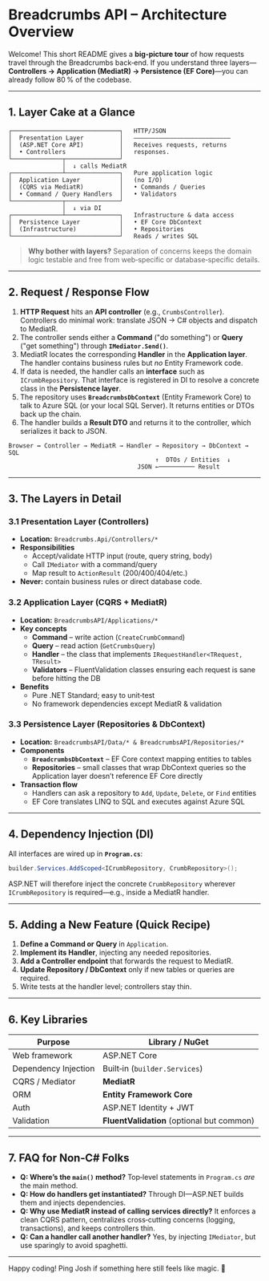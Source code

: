 ﻿# Breadcrumbs API – Architecture Overview

Welcome! This short README gives a **big‑picture tour** of how requests travel through the Breadcrumbs back‑end.  If you understand three layers—**Controllers → Application (MediatR) → Persistence (EF Core)**—you can already follow 80 % of the codebase.

---

## 1. Layer Cake at a Glance

```
┌──────────────────────────────┐   HTTP/JSON
│  Presentation Layer          │   ———————————————————————————
│  (ASP.NET Core API)          │   Receives requests, returns
│  • Controllers               │   responses.
└──────────────┬───────────────┘
               │  ↓ calls MediatR
┌──────────────┴───────────────┐   Pure application logic
│  Application Layer           │   (no I/O)
│  (CQRS via MediatR)          │   • Commands / Queries
│  • Command / Query Handlers  │   • Validators
└──────────────┬───────────────┘
               │  ↓ via DI
┌──────────────┴───────────────┐   Infrastructure & data access
│  Persistence Layer           │   • EF Core DbContext
│  (Infrastructure)            │   • Repositories
└──────────────────────────────┘   Reads / writes SQL
```

> **Why bother with layers?**  Separation of concerns keeps the domain logic testable and free from web‑specific or database‑specific details.

---

## 2. Request / Response Flow

1. **HTTP Request** hits an **API controller** (e.g., `CrumbsController`).  Controllers do minimal work: translate JSON → C# objects and dispatch to MediatR.
2. The controller sends either a **Command** ("do something") or **Query** ("get something") through **`IMediator.Send()`**.
3. MediatR locates the corresponding **Handler** in the **Application layer**.  The handler contains business rules but _no_ Entity Framework code.
4. If data is needed, the handler calls an **interface** such as `ICrumbRepository`.  That interface is registered in DI to resolve a concrete class in the **Persistence layer**.
5. The repository uses **`BreadcrumbsDbContext`** (Entity Framework Core) to talk to Azure SQL (or your local SQL Server).  It returns entities or DTOs back up the chain.
6. The handler builds a **Result DTO** and returns it to the controller, which serializes it back to JSON.

```
Browser ↔️ Controller → MediatR → Handler → Repository → DbContext → SQL
                                         ↑  DTOs / Entities  ↓
                                    JSON ←────────── Result
```

---

## 3. The Layers in Detail

### 3.1 Presentation Layer (Controllers)
* **Location:** `Breadcrumbs.Api/Controllers/*`
* **Responsibilities**
  * Accept/validate HTTP input (route, query string, body)
  * Call `IMediator` with a command/query
  * Map result to `ActionResult` (200/400/404/etc.)
* **Never:** contain business rules or direct database code.

### 3.2 Application Layer (CQRS + MediatR)
* **Location:** `BreadcrumbsAPI/Applications/*`
* **Key concepts**
  * **Command** – write action (`CreateCrumbCommand`)
  * **Query** – read action (`GetCrumbsQuery`)
  * **Handler** – the class that implements `IRequestHandler<TRequest, TResult>`
  * **Validators** – FluentValidation classes ensuring each request is sane before hitting the DB
* **Benefits**
  * Pure .NET Standard; easy to unit‑test
  * No framework dependencies except MediatR & validation

### 3.3 Persistence Layer (Repositories & DbContext)
* **Location:** `BreadcrumbsAPI/Data/* & BreadcrumbsAPI/Repositories/*`
* **Components**
  * **`BreadcrumbsDbContext`** – EF Core context mapping entities to tables
  * **Repositories** – small classes that wrap DbContext queries so the Application layer doesn’t reference EF Core directly
* **Transaction flow**
  * Handlers can ask a repository to `Add`, `Update`, `Delete`, or `Find` entities
  * EF Core translates LINQ to SQL and executes against Azure SQL

---

## 4. Dependency Injection (DI)

All interfaces are wired up in **`Program.cs`**:
```csharp
builder.Services.AddScoped<ICrumbRepository, CrumbRepository>();
```
ASP.NET will therefore inject the concrete `CrumbRepository` wherever `ICrumbRepository` is required—e.g., inside a MediatR handler.

---

## 5. Adding a New Feature (Quick Recipe)

1. **Define a Command or Query** in `Application`.
2. **Implement its Handler**, injecting any needed repositories.
3. **Add a Controller endpoint** that forwards the request to MediatR.
4. **Update Repository / DbContext** only if new tables or queries are required.
5. Write tests at the handler level; controllers stay thin.

---

## 6. Key Libraries

| Purpose                | Library / NuGet            |
|------------------------|----------------------------|
| Web framework          | ASP.NET Core               |
| Dependency Injection   | Built‑in (`builder.Services`) |
| CQRS / Mediator        | **MediatR**                |
| ORM                    | **Entity Framework Core**  |
| Auth                   | ASP.NET Identity + JWT     |
| Validation             | **FluentValidation** (optional but common) |

---

## 7. FAQ for Non‑C# Folks

* **Q: Where’s the `main()` method?**  Top‑level statements in `Program.cs` _are_ the main method.
* **Q: How do handlers get instantiated?**  Through DI—ASP.NET builds them and injects dependencies.
* **Q: Why use MediatR instead of calling services directly?**  It enforces a clean CQRS pattern, centralizes cross‑cutting concerns (logging, transactions), and keeps controllers thin.
* **Q: Can a handler call another handler?**  Yes, by injecting `IMediator`, but use sparingly to avoid spaghetti.

---

Happy coding!  Ping Josh if something here still feels like magic. 🙂